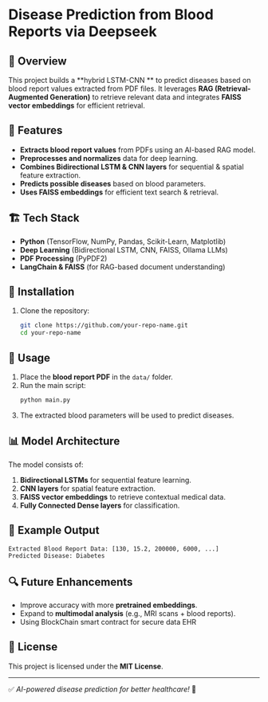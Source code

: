 # Disease Prediction from Blood Reports via Deepseek

## 📌 Overview
This project builds a **hybrid LSTM-CNN ** to predict diseases based on blood report values extracted from PDF files. It leverages **RAG (Retrieval-Augmented Generation)** to retrieve relevant data and integrates **FAISS vector embeddings** for efficient retrieval. 

## 🚀 Features
- **Extracts blood report values** from PDFs using an AI-based RAG model.
- **Preprocesses and normalizes** data for deep learning.
- **Combines Bidirectional LSTM & CNN layers** for sequential & spatial feature extraction.
- **Predicts possible diseases** based on blood parameters.
- **Uses FAISS embeddings** for efficient text search & retrieval.

## 🏗 Tech Stack
- **Python** (TensorFlow, NumPy, Pandas, Scikit-Learn, Matplotlib)
- **Deep Learning** (Bidirectional LSTM, CNN, FAISS, Ollama LLMs)
- **PDF Processing** (PyPDF2)
- **LangChain & FAISS** (for RAG-based document understanding)

## 🔧 Installation
1. Clone the repository:
   ```sh
   git clone https://github.com/your-repo-name.git
   cd your-repo-name
   ```

## 🎯 Usage
1. Place the **blood report PDF** in the `data/` folder.
2. Run the main script:
   ```sh
   python main.py
   ```
3. The extracted blood parameters will be used to predict diseases.

## 📊 Model Architecture
The model consists of:
1. **Bidirectional LSTMs** for sequential feature learning.
2. **CNN layers** for spatial feature extraction.
3. **FAISS vector embeddings** to retrieve contextual medical data.
4. **Fully Connected Dense layers** for classification.

## 📌 Example Output
```sh
Extracted Blood Report Data: [130, 15.2, 200000, 6000, ...]
Predicted Disease: Diabetes
```

## 🔍 Future Enhancements
- Improve accuracy with more **pretrained embeddings**.
- Expand to **multimodal analysis** (e.g., MRI scans + blood reports).
- Using BlockChain smart contract for secure data EHR

## 📜 License
This project is licensed under the **MIT License**.

---
✅ *AI-powered disease prediction for better healthcare!* 🚀
